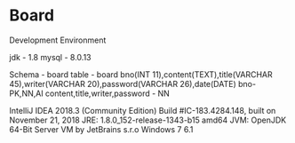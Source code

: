 # Board

Development Environment

jdk - 1.8
mysql - 8.0.13

Schema - board
table - board
bno(INT 11),content(TEXT),title(VARCHAR 45),writer(VARCHAR 20),password(VARCHAR 26),date(DATE)
bno-PK,NN,AI
content,title,writer,password - NN

IntelliJ IDEA 2018.3 (Community Edition)
Build #IC-183.4284.148, built on November 21, 2018
JRE: 1.8.0_152-release-1343-b15 amd64
JVM: OpenJDK 64-Bit Server VM by JetBrains s.r.o
Windows 7 6.1
